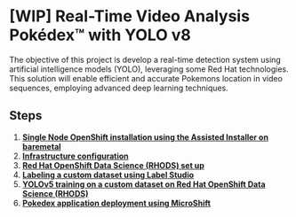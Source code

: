 # [WIP] Real-Time Video Analysis Pokédex™ with YOLO v8
The objective of this project is develop a real-time detection system using artificial intelligence models (YOLO), leveraging some Red Hat technologies. This solution will enable efficient and accurate Pokemons location in video sequences, employing advanced deep learning techniques.

## Steps
1. **[Single Node OpenShift installation using the Assisted Installer on baremetal](docs/sno.md)**
2. **[Infrastructure configuration](docs/infra.md)**
3. **[Red Hat OpenShift Data Science (RHODS) set up](docs/rhods.md)**
4. **[Labeling a custom dataset using Label Studio](docs/labeling.md)**
5. **[YOLOv5 training on a custom dataset on Red Hat OpenShift Data Science (RHODS)](docs/training.md)**
6. **[Pokedex application deployment using MicroShift](docs/deploy_microshift.md)**

